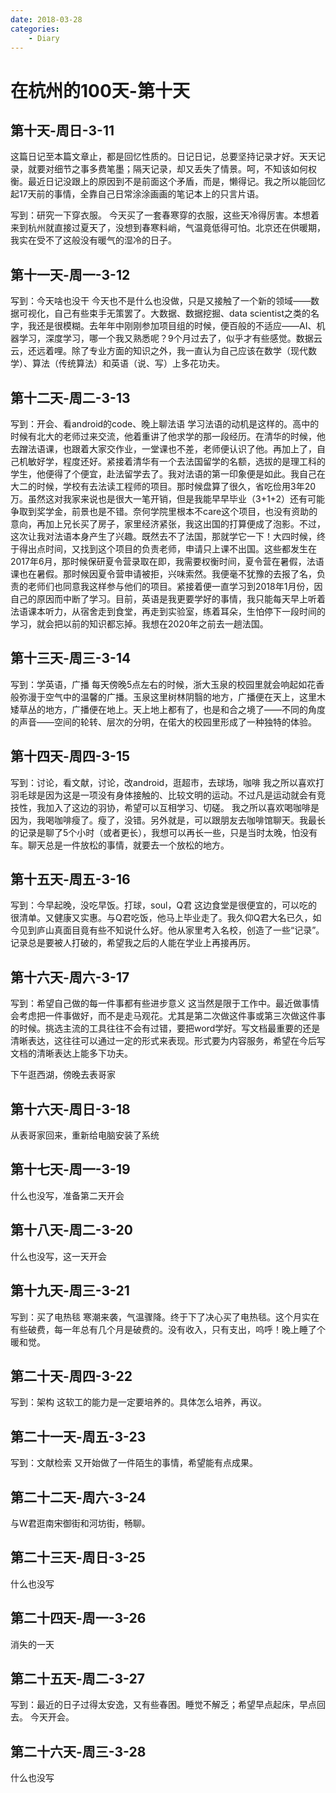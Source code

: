 ```yaml
---
date: 2018-03-28
categories:
    - Diary
---
```


# 在杭州的100天-第十天

## 第十天-周日-3-11

这篇日记至本篇文章止，都是回忆性质的。日记日记，总要坚持记录才好。天天记录，就要对细节之事多费笔墨；隔天记录，却又丢失了情景。呵，不知该如何权衡。最近日记没跟上的原因到不是前面这个矛盾，而是，懒得记。我之所以能回忆起17天前的事情，全靠自己日常涂涂画画的笔记本上的只言片语。

写到：研究一下穿衣服。
今天买了一套春寒穿的衣服，这些天冷得厉害。本想着来到杭州就直接过夏天了，没想到春寒料峭，气温竟低得可怕。北京还在供暖期，我实在受不了这般没有暖气的湿冷的日子。

## 第十一天-周一-3-12

写到：今天啥也没干
今天也不是什么也没做，只是又接触了一个新的领域——数据可视化，自己有些束手无策罢了。大数据、数据挖掘、data scientist之类的名字，我还是很模糊。去年年中刚刚参加项目组的时候，便百般的不适应——AI、机器学习，深度学习，哪一个我又熟悉呢？9个月过去了，似乎才有些感觉。数据云云，还远着哩。除了专业方面的知识之外，我一直认为自己应该在数学（现代数学）、算法（传统算法）和英语（说、写）上多花功夫。

## 第十二天-周二-3-13

写到：开会、看android的code、晚上聊法语
学习法语的动机是这样的。高中的时候有北大的老师过来交流，他着重讲了他求学的那一段经历。在清华的时候，他去蹭法语课，也跟着大家交作业，一堂课也不差，老师便认识了他。再加上了，自己机敏好学，程度还好。紧接着清华有一个去法国留学的名额，选拔的是理工科的学生，他便得了个便宜，赴法留学去了。我对法语的第一印象便是如此。我自己在大二的时候，学校有去法读工程师的项目。那时候盘算了很久，省吃俭用3年20万。虽然这对我家来说也是很大一笔开销，但是我能早早毕业（3+1+2）还有可能争取到奖学金，前景也是不错。奈何学院里根本不care这个项目，也没有资助的意向，再加上兄长买了房子，家里经济紧张，我这出国的打算便成了泡影。不过，这次让我对法语本身产生了兴趣。既然去不了法国，那就学它一下！大四时候，终于得出点时间，又找到这个项目的负责老师，申请只上课不出国。这些都发生在2017年6月，那时候保研夏令营录取在即，我需要权衡时间，夏令营在暑假，法语课也在暑假。那时候因夏令营申请被拒，兴味索然。我便毫不犹豫的去报了名，负责的老师们也同意我这样参与他们的项目。紧接着便一直学习到2018年1月份，因自己的原因而中断了学习。目前，英语是我更要学好的事情，我只能每天早上听着法语课本听力，从宿舍走到食堂，再走到实验室，练着耳朵，生怕停下一段时间的学习，就会把以前的知识都忘掉。我想在2020年之前去一趟法国。

## 第十三天-周三-3-14

写到：学英语，广播
每天傍晚5点左右的时候，浙大玉泉的校园里就会响起如花香般弥漫于空气中的温馨的广播。玉泉这里树林阴翳的地方，广播便在天上，这里木矮草丛的地方，广播便在地上。天上地上都有了，也是和合之境了——不同的角度的声音——空间的轮转、层次的分明，在偌大的校园里形成了一种独特的体验。

## 第十四天-周四-3-15

写到：讨论，看文献，讨论，改android，逛超市，去球场，咖啡
我之所以喜欢打羽毛球是因为这是一项没有身体接触的、比较文明的运动。不过凡是运动就会有竞技性，我加入了这边的羽协，希望可以互相学习、切磋。
我之所以喜欢喝咖啡是因为，我喝咖啡瘦了。瘦了，没错。另外就是，可以跟朋友去咖啡馆聊天。我最长的记录是聊了5个小时（或者更长），我想可以再长一些，只是当时太晚，怕没有车。聊天总是一件放松的事情，就要去一个放松的地方。

## 第十五天-周五-3-16

写到：今早起晚，没吃早饭。打球，soul，Q君
这边食堂是很便宜的，可以吃的很清单。又健康又实惠。与Q君吃饭，他马上毕业走了。我久仰Q君大名已久，如今见到庐山真面目竟有些不知说什么好。他从家里考入名校，创造了一些“记录”。记录总是要被人打破的，希望我之后的人能在学业上再接再厉。

## 第十六天-周六-3-17

写到：希望自己做的每一件事都有些进步意义
这当然是限于工作中。最近做事情会考虑把一件事做好，而不是走马观花。尤其是第二次做这件事或第三次做这件事的时候。挑选主流的工具往往不会有过错，要把word学好。写文档最重要的还是清晰表达，这往往可以通过一定的形式来表现。形式要为内容服务，希望在今后写文档的清晰表达上能多下功夫。

下午逛西湖，傍晚去表哥家

## 第十六天-周日-3-18

从表哥家回来，重新给电脑安装了系统

## 第十七天-周一-3-19

什么也没写，准备第二天开会

## 第十八天-周二-3-20

什么也没写，这一天开会

## 第十九天-周三-3-21

写到：买了电热毯
寒潮来袭，气温骤降。终于下了决心买了电热毯。这个月实在有些破费，每一年总有几个月是破费的。没有收入，只有支出，呜呼！晚上睡了个暖和觉。

## 第二十天-周四-3-22

写到：架构
这软工的能力是一定要培养的。具体怎么培养，再议。

## 第二十一天-周五-3-23

写到：文献检索
又开始做了一件陌生的事情，希望能有点成果。

## 第二十二天-周六-3-24

与W君逛南宋御街和河坊街，畅聊。

## 第二十三天-周日-3-25

什么也没写

## 第二十四天-周一-3-26

消失的一天

## 第二十五天-周二-3-27

写到：最近的日子过得太安逸，又有些春困。睡觉不解乏；希望早点起床，早点回去。
今天开会。

## 第二十六天-周三-3-28

什么也没写